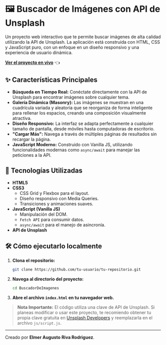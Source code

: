 # 🖼️ Buscador de Imágenes con API de Unsplash

Un proyecto web interactivo que te permite buscar imágenes de alta calidad utilizando la API de Unsplash. La aplicación está construida con HTML, CSS y JavaScript puro, con un enfoque en un diseño responsivo y una experiencia de usuario dinámica.

**[Ver el proyecto en vivo](https://buscadorimageneser.netlify.app/)** 👈

## ✨ Características Principales

* **Búsqueda en Tiempo Real:** Conéctate directamente con la API de Unsplash para encontrar imágenes sobre cualquier tema.
* **Galería Dinámica (Masonry):** Las imágenes se muestran en una cuadrícula variada y aleatoria que se reorganiza de forma inteligente para rellenar los espacios, creando una composición visualmente atractiva.
* **Diseño Responsivo:** La interfaz se adapta perfectamente a cualquier tamaño de pantalla, desde móviles hasta computadoras de escritorio.
* **"Cargar Más":** Navega a través de múltiples páginas de resultados sin recargar la página.
* **JavaScript Moderno:** Construido con Vanilla JS, utilizando funcionalidades modernas como `async/await` para manejar las peticiones a la API.

## 🚀 Tecnologías Utilizadas

* **HTML5**
* **CSS3**
    * CSS Grid y Flexbox para el layout.
    * Diseño responsivo con Media Queries.
    * Transiciones y animaciones suaves.
* **JavaScript (Vanilla JS)**
    * Manipulación del DOM.
    * `Fetch API` para consumir datos.
    * `async/await` para el manejo de asincronía.
* **API de Unsplash**

## 🛠️ Cómo ejecutarlo localmente

1.  **Clona el repositorio:**
    ```sh
    git clone https://github.com/tu-usuario/tu-repositorio.git
    ```
2.  **Navega al directorio del proyecto:**
    ```sh
    cd BuscadorDeImagenes
    ```
3.  **Abre el archivo `index.html` en tu navegador web.**

> **Nota Importante:** El código utiliza una clave de API de Unsplash. Si planeas modificar o usar este proyecto, te recomiendo obtener tu propia clave gratuita en [Unsplash Developers](https://unsplash.com/developers) y reemplazarla en el archivo `js/script.js`.

---

Creado por **Elmer Augusto Riva Rodriguez**.
